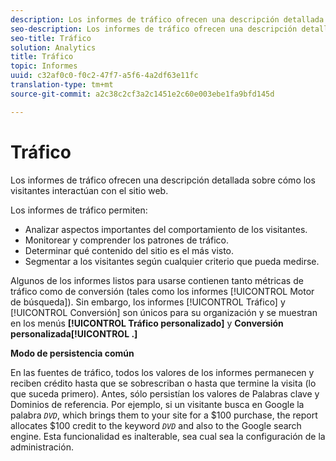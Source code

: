 ```yaml
---
description: Los informes de tráfico ofrecen una descripción detallada sobre cómo los visitantes interactúan con el sitio web.
seo-description: Los informes de tráfico ofrecen una descripción detallada sobre cómo los visitantes interactúan con el sitio web.
seo-title: Tráfico
solution: Analytics
title: Tráfico
topic: Informes
uuid: c32af0c0-f0c2-47f7-a5f6-4a2df63e11fc
translation-type: tm+mt
source-git-commit: a2c38c2cf3a2c1451e2c60e003ebe1fa9bfd145d

---
```



# Tráfico

Los informes de tráfico ofrecen una descripción detallada sobre cómo los visitantes interactúan con el sitio web.

Los informes de tráfico permiten:

* Analizar aspectos importantes del comportamiento de los visitantes.
* Monitorear y comprender los patrones de tráfico.
* Determinar qué contenido del sitio es el más visto.
* Segmentar a los visitantes según cualquier criterio que pueda medirse.

Algunos de los informes listos para usarse contienen tanto métricas de tráfico como de conversión (tales como los informes [!UICONTROL Motor de búsqueda]). Sin embargo, los informes [!UICONTROL Tráfico] y [!UICONTROL Conversión] son únicos para su organización y se muestran en los menús **[!UICONTROL Tráfico personalizado]** y **Conversión personalizada[!UICONTROL .]**

**Modo de persistencia común**

En las fuentes de tráfico, todos los valores de los informes permanecen y reciben crédito hasta que se sobrescriban o hasta que termine la visita (lo que suceda primero). Antes, sólo persistían los valores de Palabras clave y Dominios de referencia. Por ejemplo, si un visitante busca en Google la palabra *`DVD`*, which brings them to your site for a $100 purchase, the report allocates $100 credit to the keyword *`DVD`* and also to the Google search engine. Esta funcionalidad es inalterable, sea cual sea la configuración de la administración.
